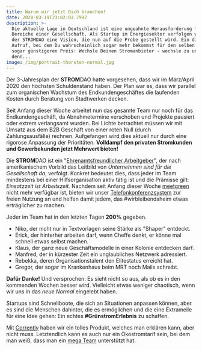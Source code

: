 ```yaml
---
title: Warum wir jetzt Dich brauchen!
date: 2020-03-19T23:02:03.799Z
description: >-
  Die aktuelle Lage in Deutschland ist eine ungeahnte Herausforderung für alle
  Bereiche einer Gesellschaft. Als Startup im Energiesektor verfolgen wir bei
  der STROMDAO eine Vision, die nun auf die Probe gestellt wird. Ein direkter
  Aufruf, bei dem Du wahrscheinlich sogar mehr bekommst für den selben - oder
  sogar günstigeren Preis: Wechsle Deinen Stromanbieter - wechsle zu uns,
  denn...
image: /img/portrait-thorsten-normal.jpg
---
```

Der 3-Jahresplan der **STROM**DAO hatte vorgesehen, dass wir im März/April 2020 den höchsten Schuldenstand haben. Der Plan war es, dass wir parallel zum organischen Wachstum des Endkundengeschäftes die laufenden Kosten durch Beratung von Stadtwerken decken. 

Seit Anfang dieser Woche arbeitet nun das gesamte Team nur noch für das Endkundengeschäft, da Abnahmetermine verschoben und Projekte pausiert oder extrem verlangsamt wurden. Bei Lichte betrachtet müssen wir mit Umsatz aus dem B2B Geschäft von einer roten Null (durch Zahlungsausfälle) rechnen. Aufgefangen wird dies aktuell nur durch eine rigorose Anpassung der Prioritäten. **Volldampf den privaten Stromkunden und Gewerbekunden jetzt Mehrwert bieten!**

Die **STROM**DAO ist ein "[Ehrenamtsfreundlicher Arbeitgeber](https://www.kununu.com/de/stromdao)", der nach amerikanischem Vorbild das Leitbild von _Unternehmen sind für die Gesellschaft da_, verfolgt. Konkret bedeutet dies, dass jeder im Team mindestens bei einer Hilfsorganisation aktiv tätig ist und die Prämisse gilt: _Einsatzzeit ist Arbeitszeit._ Nachdem seit Anfang dieser Woche [meetgreen](https://meetgreen.de/)  nicht mehr verfügbar ist, bieten wir unser [Telefonkonferenzsystem](https://meet.corrently.cloud/) zur freien Nutzung an und helfen damit jedem, das #wirbleibendaheim etwas erträglicher zu machen.

Jeder im Team hat in den letzten Tagen **200%** gegeben. 

* Niko, der nicht nur in Textvorlagen seine Stärke als "Shaper" entdeckt.
* Erick, der hinterher arbeiten darf, wenn Cheffe denkt, er könne mal schnell etwas selbst machen. 
* Klaus, der ganz neue Geschäftsmodelle in einer Kolonie entdecken darf.
* Manfred, der in kürzester Zeit ein unglaubliches Netzwerk adressiert.
* Rebekka, deren Organisationstalent den Elitestatus erreicht hat.  
* Gregor, der sogar im Krankenhaus beim MRT noch Mails schreibt.

**Dafür Danke!** Und versprochen: Es sieht nicht so aus, als ob es in den kommenden Wochen besser wird. Vielleicht etwas weniger chaotisch, wenn wir uns in das _neue Normal_ eingelebt haben.

Startups sind Schnellboote, die sich an Situationen anpassen können, aber es sind die Menschen dahinter, die es ermöglichen und die eine Extrameile für eine Idee gehen: Ein echtes **\#GrünstromErlebnis** zu schaffen. 

Mit [Corrently](https://corrently.de/) haben wir ein tolles Produkt, welches man erklären kann, aber nicht muss. Letztendlich kann es auch nur ein Ökostromtarif sein, bei dem man weiß, dass man ein [mega Team](https://www.stromdao.de/ber-uns) unterstützt hat.
